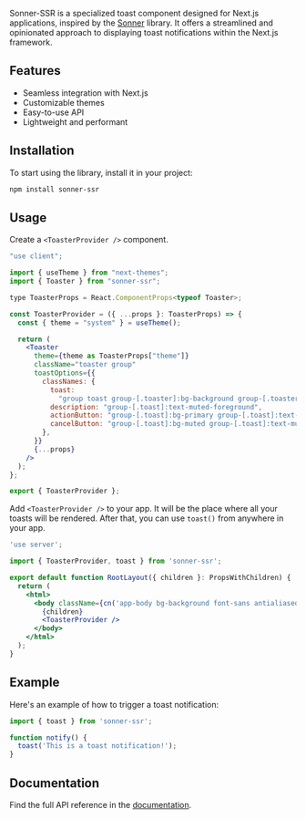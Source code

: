 Sonner-SSR is a specialized toast component designed for Next.js applications, inspired by the [Sonner](https://sonner.emilkowal.ski/) library. It offers a streamlined and opinionated approach to displaying toast notifications within the Next.js framework.

## Features

- Seamless integration with Next.js
- Customizable themes
- Easy-to-use API
- Lightweight and performant

## Installation

To start using the library, install it in your project:

```bash
npm install sonner-ssr
```

## Usage

Create a `<ToasterProvider />` component.

```jsx
"use client";

import { useTheme } from "next-themes";
import { Toaster } from "sonner-ssr";

type ToasterProps = React.ComponentProps<typeof Toaster>;

const ToasterProvider = ({ ...props }: ToasterProps) => {
  const { theme = "system" } = useTheme();

  return (
    <Toaster
      theme={theme as ToasterProps["theme"]}
      className="toaster group"
      toastOptions={{
        classNames: {
          toast:
            "group toast group-[.toaster]:bg-background group-[.toaster]:text-foreground group-[.toaster]:border-border group-[.toaster]:shadow-lg",
          description: "group-[.toast]:text-muted-foreground",
          actionButton: "group-[.toast]:bg-primary group-[.toast]:text-primary-foreground",
          cancelButton: "group-[.toast]:bg-muted group-[.toast]:text-muted-foreground",
        },
      }}
      {...props}
    />
  );
};

export { ToasterProvider };
```

Add `<ToasterProvider />` to your app. It will be the place where all your toasts will be rendered. After that, you can use `toast()` from anywhere in your app.

```jsx
'use server';

import { ToasterProvider, toast } from 'sonner-ssr';

export default function RootLayout({ children }: PropsWithChildren) {
  return (
    <html>
      <body className={cn('app-body bg-background font-sans antialiased', inter.variable)}>
        {children}
        <ToasterProvider />
      </body>
    </html>
  );
}
```

## Example

Here's an example of how to trigger a toast notification:

```jsx
import { toast } from 'sonner-ssr';

function notify() {
  toast('This is a toast notification!');
}
```

## Documentation

Find the full API reference in the [documentation](https://sonner.emilkowal.ski/getting-started).
